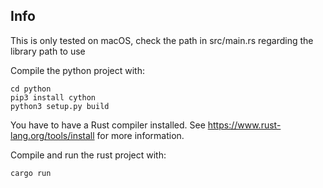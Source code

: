 ## Info

This is only tested on macOS, check the path in src/main.rs regarding the library path to use

Compile the python project with:

```
cd python
pip3 install cython
python3 setup.py build
```

You have to have a Rust compiler installed. See https://www.rust-lang.org/tools/install for more information.

Compile and run the rust project with:

```
cargo run
```
